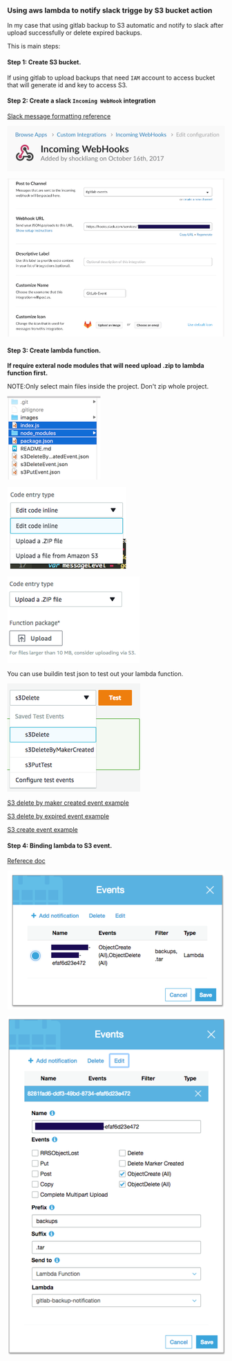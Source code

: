 ### Using aws lambda to notify slack trigge by S3 bucket action ###

In my case that using gitlab backup to S3 automatic and notify to slack after upload successfully or delete expired backups.

This is main steps:

#### Step 1: Create S3 bucket. ####
If using gitlab to upload backups that need `IAM` account to access bucket that will generate id and key to access S3. 

#### Step 2: Create a slack `Incoming WebHook` integration ####

[Slack message formatting reference](https://api.slack.com/docs/messages)

![Incoming WebHooks](images/Slack-Incoming-WebHooks.png)

![Setting](images/Slack-Incoming-WebHooks-settings.png)

#### Step 3: Create lambda function. ####

**If require exteral node modules that will need upload .zip to lambda function first.**

NOTE:Only select main files inside the project. Don't zip whole project.

![Zip selected files](images/lambda-pick-files-to-zip.png)

![Select code type](images/lambda-select-code-type.png)

![Select upload zip file](images/lambda-select-zip-file.png)

You can use buildin test json to test out your lambda function.

![Test using buildin test event](images/lambda-test-json.png)

[S3 delete by maker created event example](s3DeleteByMakerCreatedEvent.json)

[S3 delete by expired event example](s3DeleteEvent.json)

[S3 create event example](s3PutEvent.json)


#### Step 4: Binding lambda to S3 event. ####

[Referece doc](https://docs.aws.amazon.com/AmazonS3/latest/user-guide/enable-event-notifications.html)

![S3 event](images/S3-event.png)

![S3 event detail](images/S3-event-detail.png)
